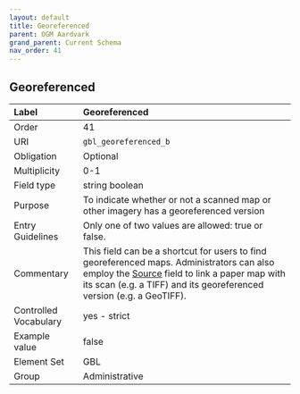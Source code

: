 ```yaml
---
layout: default
title: Georeferenced
parent: OGM Aardvark
grand_parent: Current Schema
nav_order: 41
---
```


## Georeferenced

| Label                 | Georeferenced                                                                                                                                                                                                          |
|:----------------------|:-----------------------------------------------------------------------------------------------------------------------------------------------------------------------------------------------------------------------|
| Order           | 41                                                                                                                                                                                                                     |
| URI                   | `gbl_georeferenced_b`                                                                                                                                                                                                  |
| Obligation            | Optional                                                                                                                                                                                                               |
| Multiplicity          | 0-1                                                                                                                                                                                                                    |
| Field type            | string boolean                                                                                                                                                                                                         |
| Purpose               | To indicate whether or not a scanned map or other imagery has a georeferenced version                                                                                                                                  |
| Entry Guidelines      | Only one of two values are allowed: true or false.                                                                                                                                                                     |
| Commentary            | This field can be a shortcut for users to find georeferenced maps. Administrators can also employ the [Source](https://opengeometadata.github.io/docs/aardvarkSchema/source) field to link a paper map with its scan (e.g. a TIFF) and its georeferenced version (e.g. a GeoTIFF). |
| Controlled Vocabulary | yes - strict                                                                                                                                                                                                           |
| Example value         | false                                                                                                                                                                                                                  |
| Element Set           | GBL                                                                                                                                                                                                                    |
| Group                 | Administrative                                                                                                                                                                                                         |
